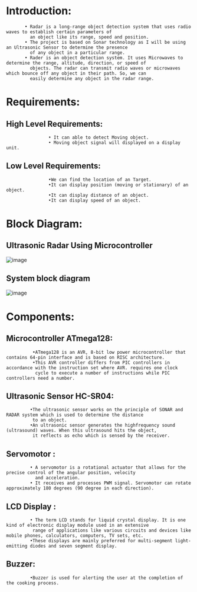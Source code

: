 # Introduction:
           • Radar is a long-range object detection system that uses radio waves to establish certain parameters of 
             an object like its range, speed and position.
           • The project is based on Sonar technology as I will be using an Ultrasonic Sensor to determine the presence 
             of any object in a particular range.
           • Rader is an object detection system. It uses Microwaves to determine the range, altitude, direction, or speed of
             objects. The radar can transmit radio waves or microwaves which bounce off any object in their path. So, we can 
             easily determine any object in the radar range.
             
# Requirements:

## High Level Requirements:
               
                    • It can able to detect Moving object.
                    • Moving object signal will displayed on a display unit.
                    
## Low Level Requirements:

                    •We can find the location of an Target.
                    •It can display position (moving or stationary) of an object.
                    •It can display distance of an object.
                    •It can display speed of an object.
                    
                    
# Block Diagram:

## Ultrasonic Radar Using Microcontroller
![image](https://user-images.githubusercontent.com/98812442/154832013-aeee7862-5d22-45c9-bff3-625ba1096e8d.png)

## System block diagram
![image](https://user-images.githubusercontent.com/98812442/154832093-b6955ccc-75c5-422b-8c4c-fa0d8e5a51fa.png)

# Components:

## Microcontroller ATmega128:

              •ATmega128 is an AVR, 8-bit low power microcontroller that contains 64-pin interface and is based on RISC architecture.
              •This AVR controller differs from PIC controllers in accordance with the instruction set where AVR. requires one clock 
               cycle to execute a number of instructions while PIC controllers need a number.
            
## Ultrasonic Sensor HC-SR04:
             •The ultrasonic sensor works on the principle of SONAR and RADAR system which is used to determine the distance 
              to an object.
             •An ultrasonic sensor generates the highfrequency sound (ultrasound) waves. When this ultrasound hits the object,
              it reflects as echo which is sensed by the receiver.
              
## Servomotor :
             • A servomotor is a rotational actuator that allows for the precise control of the angular position, velocity
               and acceleration.
             • It receives and processes PWM signal. Servomotor can rotate approximately 180 degrees (90 degree in each direction).
             
## LCD Display :
             • The term LCD stands for liquid crystal display. It is one kind of electronic display module used in an extensive 
              range of applications like various circuits and devices like mobile phones, calculators, computers, TV sets, etc.
             •These displays are mainly preferred for multi-segment light-emitting diodes and seven segment display.
             
## Buzzer:
             •Buzzer is used for alerting the user at the completion of the cooking process.


                   
                          







